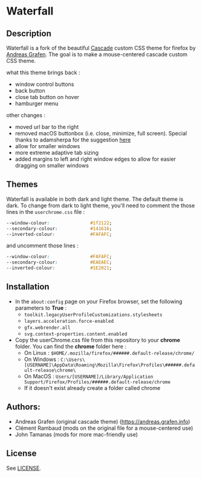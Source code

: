 # Waterfall

<!-- ![waterfall mockup preview](assets/preview.png) -->

## Description
Waterfall is a fork of the beautiful [Cascade](https://github.com/andreasgrafen/cascade) custom CSS theme for firefox by [Andreas Grafen](https://andreas.grafen.info). The goal is to make a mouse-centered cascade custom CSS theme.

what this theme brings back :
- window control buttons
- back button
- close tab button on hover
- hamburger menu

other changes : 
- moved url bar to the right
- removed macOS buttonbox (i.e. close, minimize, full screen). Special thanks to adamsherpa for the suggestion [here](https://github.com/crambaud/waterfall/issues/2#issuecomment-1141339416) 
- allow for smaller windows
- more extreme adaptive tab sizing 
- added margins to left and right window edges to allow for easier dragging on smaller windows

## Themes

<!-- ![dark waterfall theme](assets/previewThemes.png) -->

Waterfall is available in both dark and light theme. The default theme is dark. To change from dark to light theme, you'll need to comment the those lines in the `userchrome.css` file :
```CSS
--window-colour:               #1f2122;
--secondary-colour:            #141616;
--inverted-colour:             #FAFAFC;
```
and uncomment those lines :
```CSS
--window-colour:               #FAFAFC;
--secondary-colour:            #EAEAEC;
--inverted-colour:             #1E2021;
```

## Installation

- In the ```about:config``` page on your Firefox browser, set the following parameters to **True** :
  - ```toolkit.legacyUserProfileCustomizations.stylesheets```
  - ```layers.acceleration.force-enabled```
  - ```gfx.webrender.all```
  - ```svg.context-properties.content.enabled```
- Copy the userChrome.css file from this repository to your **chrome** folder. You can find the **chrome** folder here :
  - On Linux : ```$HOME/.mozilla/firefox/######.default-release/chrome/```
  - On Windows : ```C:\Users\[USERNAME]\AppData\Roaming\Mozilla\Firefox\Profiles\######.default-release\chrome\```
  - On MacOS : ```Users/[USERNAME]/Library/Application Support/Firefox/Profiles/######.default-release/chrome```
  - If it doesn't exist already create a folder called chrome

## Authors:

- Andreas Grafen (original cascade theme) (https://andreas.grafen.info)
- Clément Rambaud (mods on the original file for a mouse-centered use)
- John Tamanas (mods for more mac-friendly use)
‎
## License

See [LICENSE](LICENSE).
